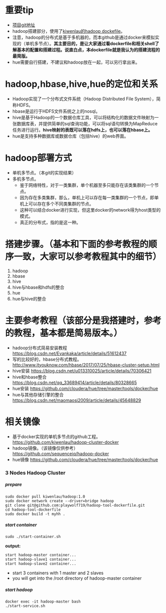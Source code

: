 # 重要tip
- [项目git地址](https://github.com/playwolf719/hadoop-tool-dockerfile)
- hadoop搭建部分，使用了[kiwenlau的hadoop dockefile](https://github.com/kiwenlau/hadoop-cluster-docker)。
- 注意，hadoop的分布式是基于多机器的，而本github是通过docker来模拟实现的（单机多节点）。**其主要目的，是让大家通过看dockerfile和相关shell了解基本的配置和搭建过程。说直白点，本dockerfile就是我认为的搭建流程的最简版。**
- hue需要自行搭建，不建议和hadoop放在一起，可以另行拿出来。

# hadoop,hbase,hive,hue的定位和关系
  - Hadoop实现了一个分布式文件系统（Hadoop Distributed File System），简称HDFS。
  - hbase是运行于HDFS文件系统之上的nosql。
  - hive是基于Hadoop的一个数据仓库工具，可以将结构化的数据文件映射为一张数据库表，并提供简单的sql查询功能，可以将sql语句转换为MapReduce任务进行运行。**hive映射的表既可以落在hdfs上，也可以落在hbase上。**
  - hue是支持多种数据库或数据仓库（包括hive）的web界面。
# hadoop部署方式
- 单机多节点。（本git的实现结果）
- 多机多节点。
    - 鉴于网络特性，对于一类集群，单个机器至多只能存在该类集群的一个节点。
    - 因为存在多类集群，那么，单机上可以存在每一类集群的一个节点，即单机上可以存在多个不同类集群的节点。
    - 这种可以结合docker进行实现，但这里docker的network得为host类型的模式。
    - 真正的分布式，指的是这一种。

# 搭建步骤。（基本和下面的参考教程的顺序一致，大家可以参考教程其中的细节）
  1. hadoop
  2. hbase
  3. hive
  4. hive与hbase和hdfs的整合
  5. hue
  6. hue与hive的整合
# 主要参考教程（该部分是我搭建时，参考的教程，基本都是简易版本。）
- hadoop分布式简易安装教程
https://blog.csdn.net/Evankaka/article/details/51612437
- 写的比较好的，hbase分布式教程。
http://www.ityouknow.com/hbase/2017/07/25/hbase-cluster-setup.html
- hive安装
https://blog.csdn.net/u013310025/article/details/70306421
- hive和hbase整合
https://blog.csdn.net/qq_33689414/article/details/80328665
- hue安装
https://github.com/cloudera/hue/tree/master/tools/docker/hue
- hue与其他存储引擎的整合
https://blog.csdn.net/maomaosi2009/article/details/45648829
# 相关镜像
- 基于docker实现的单机多节点的github工程。
https://github.com/kiwenlau/hadoop-cluster-docker
- hadoop镜像。（该镜像仅供参考）
https://github.com/sequenceiq/hadoop-docker
- hue镜像
https://github.com/cloudera/hue/tree/master/tools/docker/hue


### 3 Nodes Hadoop Cluster

##### prepare

```
sudo docker pull kiwenlau/hadoop:1.0
sudo docker network create --driver=bridge hadoop
git clone git@github.com:playwolf719/hadoop-tool-dockerfile.git
cd hadoop-tool-dockerfile
sudo docker build -t myhh .
```

##### start container

```
sudo ./start-container.sh
```

**output:**

```
start hadoop-master container...
start hadoop-slave1 container...
start hadoop-slave2 container...
```
- start 3 containers with 1 master and 2 slaves
- you will get into the /root directory of hadoop-master container

##### start hadoop

```
docker exec -it hadoop-master bash
./start-service.sh
```


